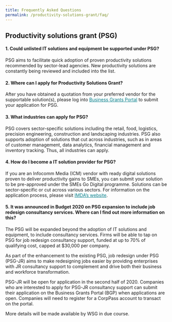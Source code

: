 ```yaml
---
title: Frequently Asked Questions
permalink: /productivity-solutions-grant/faq/
---
```


## Productivity solutions grant (PSG)

#### 1.	Could unlisted IT solutions and equipment be supported under PSG?
PSG aims to facilitate quick adoption of proven productivity solutions recommended by sector-lead agencies. New productivity solutions are constantly being reviewed and included into the list. 
 
#### 2. Where can I apply for Productivity Solutions Grant?
After you have obtained a quotation from your preferred vendor for the supportable solution(s), please log into <a href="https://www.businessgrants.gov.sg/" target="_blank" style="color:#037e8a">Business Grants Portal</a> to submit your application for PSG.

#### 3.	What industries can apply for PSG?

PSG covers sector-specific solutions including the retail, food, logistics, precision engineering, construction and landscaping industries. PSG also supports adoption of solutions that cut across industries, such as in areas of customer management, data analytics, financial management and inventory tracking. Thus, all industries can apply.
 
#### 4.	How do I become a IT solution provider for PSG?
 
If you are an Infocomm Media (ICM) vendor with ready digital solutions proven to deliver productivity gains to SMEs, you can submit your solution to be pre-approved under the SMEs Go Digital programme. Solutions can be sector-specific or cut across various sectors. For information on the application process, please visit <a href="https://www.imda.gov.sg/programme-listing/smes-go-digital/pre-approval-of-icm-vendors-solutions" target="_blank" style="color:#037e8a">IMDA’s website</a>. 

#### 5.	It was announced in Budget 2020 on PSG expansion to include job redesign consultancy services. Where can I find out more information on this?
 
The PSG will be expanded beyond the adoption of IT solutions and equipment, to include consultancy services. Firms will be able to tap on PSG for job redesign consultancy support, funded at up to 70% of qualifying cost, capped at $30,000 per company.
 
As part of the enhancement to the existing PSG, job redesign under PSG (PSG-JR) aims to make redesigning jobs easier by providing enterprises with JR consultancy support to complement and drive both their business and workforce transformation.
 
PSG-JR will be open for application in the second half of 2020. Companies who are interested to apply for PSG-JR consultancy support can submit their application on the Business Grants Portal (BGP) when applications are open. Companies will need to register for a CorpPass account to transact on the portal.
 
More details will be made available by WSG in due course.


